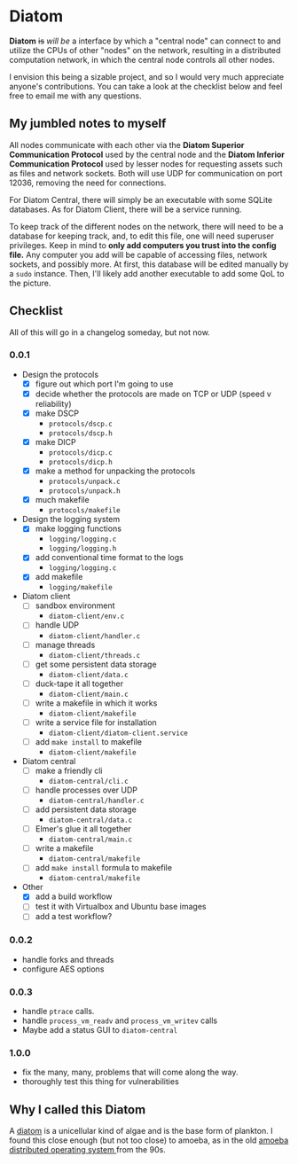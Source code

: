# Diatom

**Diatom** ~~is~~ _will be_ a interface by which a "central node" can
connect to and utilize the CPUs of other "nodes" on the network,
resulting in a distributed computation network, in which the
central node controls all other nodes.

I envision this being a sizable project, and so I would very much
appreciate anyone's contributions. You can take a look at the checklist
below and feel free to email me with any questions.

## My jumbled notes to myself

All nodes communicate with each other via the **Diatom Superior Communication
Protocol** used by the central node and the **Diatom Inferior Communication
Protocol** used by lesser nodes for requesting assets such as files and network
sockets. Both will use UDP for communication on port 12036, removing the need
for connections.

For Diatom Central, there will simply be an executable with some SQLite
databases. As for Diatom Client, there will be a service running.

To keep track of the different nodes on the network, there will need to be a
database for keeping track, and, to edit this file, one will need superuser
privileges. Keep in mind to **only add computers you trust into the config
file.** Any computer you add will be capable of accessing files, network
sockets, and possibly more. At first, this database will be edited manually by a
`sudo` instance. Then, I'll likely add another executable to add some QoL to the
picture.

## Checklist

All of this will go in a changelog someday, but not now.

### 0.0.1

 - Design the protocols
   - [x] figure out which port I'm going to use
   - [x] decide whether the protocols are made on TCP or UDP (speed v
     reliability)
   - [x] make DSCP
     - `protocols/dscp.c`
     - `protocols/dscp.h`
   - [x] make DICP
     - `protocols/dicp.c`
     - `protocols/dicp.h`
   - [x] make a method for unpacking the protocols
     - `protocols/unpack.c`
     - `protocols/unpack.h`
   - [x] much makefile
     - `protocols/makefile`
 - Design the logging system
   - [x] make logging functions
     - `logging/logging.c`
     - `logging/logging.h`
   - [x] add conventional time format to the logs
     - `logging/logging.c`
   - [x] add makefile
     - `logging/makefile`
 - Diatom client
   - [ ] sandbox environment
     - `diatom-client/env.c`
   - [ ] handle UDP
     - `diatom-client/handler.c`
   - [ ] manage threads
     - `diatom-client/threads.c`
   - [ ] get some persistent data storage
     - `diatom-client/data.c`
   - [ ] duck-tape it all together
     - `diatom-client/main.c`
   - [ ] write a makefile in which it works
     - `diatom-client/makefile`
   - [ ] write a service file for installation
     - `diatom-client/diatom-client.service`
   - [ ] add `make install` to makefile
     - `diatom-client/makefile`
 - Diatom central
   - [ ] make a friendly cli
     - `diatom-central/cli.c`
   - [ ] handle processes over UDP
     - `diatom-central/handler.c`
   - [ ] add persistent data storage
     - `diatom-central/data.c`
   - [ ] Elmer's glue it all together
     - `diatom-central/main.c`
   - [ ] write a makefile
     - `diatom-central/makefile`
   - [ ] add `make install` formula to makefile
     - `diatom-central/makefile`
 - Other
   - [x] add a build workflow
   - [ ] test it with Virtualbox and Ubuntu base images
   - [ ] add a test workflow?

### 0.0.2
 - handle forks and threads
 - configure AES options

### 0.0.3
 - handle `ptrace` calls.
 - handle `process_vm_readv` and `process_vm_writev` calls
 - Maybe add a status GUI to `diatom-central`

### 1.0.0
 - fix the many, many, problems that will come along the way.
 - thoroughly test this thing for vulnerabilities

## Why I called this Diatom

A [diatom](https://diatoms.org/what-are-diatoms) is a unicellular
kind of algae and is the base form of plankton. I found this close
enough (but not too close) to amoeba, as in the old [amoeba
distributed operating system
](https://cs.vu.nl/pub/amoeba/amoeba.html) from the 90s.
